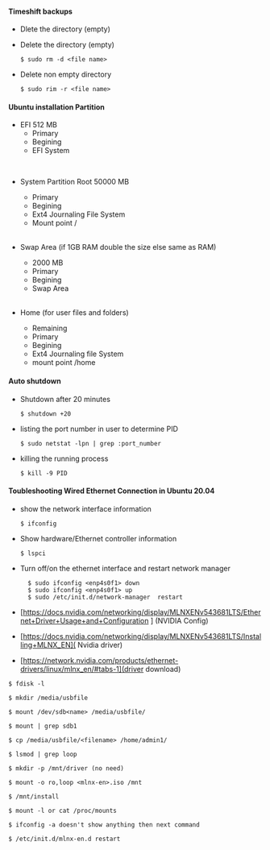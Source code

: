 #### Timeshift backups 
* Dlete the directory (empty)
* Delete the directory (empty)
 
  `$ sudo rm -d <file name> `
 
* Delete non empty directory 

  `$ sudo rim -r <file name>`

#### Ubuntu installation Partition
  * EFI 512 MB
    * Primary 
    * Begining 
    * EFI System 

  <br>

  * System Partition Root 50000 MB
    * Primary 
    * Begining 
    * Ext4 Journaling File System
    * Mount point /

    <br>
  
  * Swap Area (if 1GB RAM double the size else same as RAM)
    * 2000 MB
    * Primary 
    * Begining 
    * Swap Area 

    <br>
  
  * Home (for user files and folders)
    * Remaining
    * Primary 
    * Begining 
    * Ext4 Journaling file System 
    * mount point /home


#### Auto shutdown 
* Shutdown after 20 minutes 

  `$ shutdown +20 `

* listing the port number in user to determine PID 

  `$ sudo netstat -lpn | grep :port_number `

* killing the running process

    `$ kill -9 PID `


#### Toubleshooting Wired Ethernet Connection in Ubuntu 20.04 
* show the network interface information

  `$ ifconfig `

* Show hardware/Ethernet controller information 

  `$ lspci`

* Turn off/on the ethernet interface and restart network manager 

  ```
    $ sudo ifconfig <enp4s0f1> down
    $ sudo ifconfig <enp4s0f1> up
    $ sudo /etc/init.d/network-manager  restart 

  ``` 
* [https://docs.nvidia.com/networking/display/MLNXENv543681LTS/Ethernet+Driver+Usage+and+Configuration ] (NVIDIA Config)

* [https://docs.nvidia.com/networking/display/MLNXENv543681LTS/Installing+MLNX_EN]( Nvidia driver)

* [https://network.nvidia.com/products/ethernet-drivers/linux/mlnx_en/#tabs-1](driver download)

```
$ fdisk -l

$ mkdir /media/usbfile

$ mount /dev/sdb<name> /media/usbfile/

$ mount | grep sdb1

$ cp /media/usbfile/<filename> /home/admin1/

$ lsmod | grep loop

$ mkdir -p /mnt/driver (no need)

$ mount -o ro,loop <mlnx-en>.iso /mnt

$ /mnt/install 

$ mount -l or cat /proc/mounts

$ ifconfig -a doesn't show anything then next command

$ /etc/init.d/mlnx-en.d restart

```
